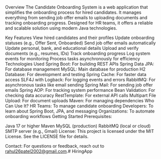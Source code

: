 Overview
The Candidate Onboarding System is a web application that simplifies the onboarding process for hired candidates. It manages everything from sending job offer emails to uploading documents and tracking onboarding progress. Designed for HR teams, it offers a reliable and scalable solution using modern Java technologies.

Key Features
View hired candidates and their profiles
Update onboarding statuses (e.g., Offer Sent, Onboarded)
Send job offer emails automatically
Update personal, bank, and educational details
Upload and verify documents (e.g., resumes, IDs)
Track onboarding progress
Log system events for monitoring
Process tasks asynchronously for efficiency
Technologies Used
Spring Boot: For building REST APIs
Spring Data JPA: For database management
MySQL: Main database for production
H2 Database: For development and testing
Spring Cache: For faster data access
SLF4J with Logback: For logging events and errors
RabbitMQ: For asynchronous tasks like email sending
Spring Mail: For sending job offer emails
Spring AOP: For tracking system performance
Bean Validation: For checking data accuracy
RestTemplate: For external API calls
Multipart File Upload: For document uploads
Maven: For managing dependencies
Who Can Use It?
HR Teams: To manage candidate onboarding
Developers: To learn about Spring Boot, JPA, and messaging
Organizations: To automate onboarding workflows
Getting Started
Prerequisites:

Java 17 or higher
Maven
MySQL (production)
RabbitMQ (local or cloud)
SMTP server (e.g., Gmail)
License: This project is licensed under the MIT License. See the LICENSE file for details.

Contact: For questions or feedback, reach out to rahul26patel2002@gmail.com.# HiringApp
